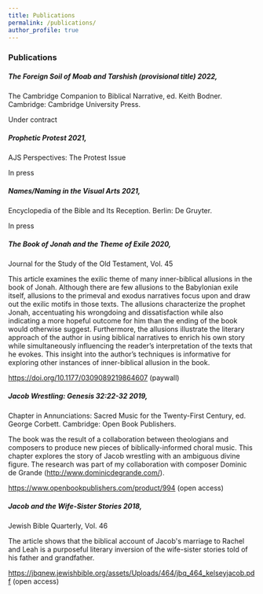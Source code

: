 ```yaml
---
title: Publications
permalink: /publications/
author_profile: true
---
```


### Publications

##### *The Foreign Soil of Moab and Tarshish (provisional title)* 2022,
The Cambridge Companion to Biblical Narrative, ed. Keith Bodner. Cambridge: Cambridge University Press.

Under contract



##### *Prophetic Protest* 2021,
AJS Perspectives: The Protest Issue

In press



##### *Names/Naming in the Visual Arts* 2021,
Encyclopedia of the Bible and Its Reception. Berlin: De Gruyter.

In press



##### *The Book of Jonah and the Theme of Exile* 2020, 
Journal for the Study of the Old Testament, Vol. 45

This article examines the exilic theme of many inner-biblical allusions in the book of Jonah. Although there are few allusions to the Babylonian exile itself, allusions to the primeval and exodus narratives focus upon and draw out the exilic motifs in those texts. The allusions characterize the prophet Jonah, accentuating his wrongdoing and dissatisfaction while also indicating a more hopeful outcome for him than the ending of the book would otherwise suggest. Furthermore, the allusions illustrate the literary approach of the author in using biblical narratives to enrich his own story while simultaneously influencing the reader’s interpretation of the texts that he evokes. This insight into the author’s techniques is informative for exploring other instances of inner-biblical allusion in the book.

https://doi.org/10.1177/0309089219864607
(paywall)



##### *Jacob Wrestling: Genesis 32:22-32* 2019, 
Chapter in Annunciations: Sacred Music for the Twenty-First Century, ed. George Corbett. Cambridge: Open Book Publishers.

The book was the result of a collaboration between theologians and composers to produce new pieces of biblically-informed choral music. This chapter explores the story of Jacob wrestling with an ambiguous divine figure. The research was part of my collaboration with composer Dominic de Grande (http://www.dominicdegrande.com/).

https://www.openbookpublishers.com/product/994
(open access)



##### *Jacob and the Wife-Sister Stories* 2018, 
Jewish Bible Quarterly, Vol. 46

The article shows that the biblical account of Jacob's marriage to Rachel and Leah is a purposeful literary inversion of the wife-sister stories told of his father and grandfather.

https://jbqnew.jewishbible.org/assets/Uploads/464/jbq_464_kelseyjacob.pdf
(open access)

